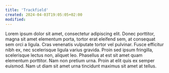 ```yaml
---
title: 'Trackfield'
created: 2024-04-03T19:05:05+02:00
modified:
---
```


Lorem ipsum dolor sit amet, consectetur adipiscing elit. Donec porttitor, magna sit amet elementum porta, tortor erat eleifend sem, at consequat sem orci a ligula. Cras venenatis vulputate tortor vel pulvinar. Fusce efficitur nibh ex, nec scelerisque ligula varius gravida. Proin sed ipsum fringilla, scelerisque lectus non, aliquet leo. Phasellus at est sit amet quam elementum porttitor. Nam non pretium urna. Proin at elit quis ex semper euismod. Nam ut diam sit amet urna tincidunt maximus sit amet at tellus.

